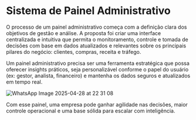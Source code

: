 # Sistema de Painel Administrativo
O processo de um painel administrativo começa com a definição clara dos objetivos de gestão e análise. A proposta foi criar uma interface centralizada e intuitiva que permita o monitoramento, controle e tomada de decisões com base em dados atualizados e relevantes sobre os principais pilares do negócio: clientes, compras, receita e tráfego.

Um painel administrativo precisa ser uma ferramenta estratégica que possa oferecer insights práticos, seja personalizável conforme o papel do usuário (ex: gestor, analista, financeiro) e mantenha os dados seguros e atualizados em tempo real.

![WhatsApp Image 2025-04-28 at 22 31 08](https://github.com/user-attachments/assets/73291249-1b68-497f-8e6e-62fd578a0565)


Com esse painel, uma empresa pode ganhar agilidade nas decisões, maior controle operacional e uma base sólida para escalar com inteligência.
